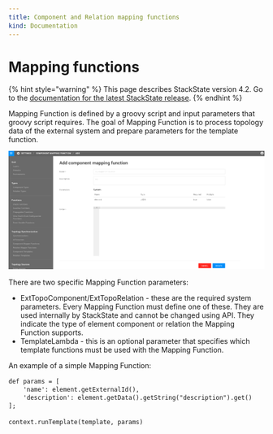 ```yaml
---
title: Component and Relation mapping functions
kind: Documentation
---
```


# Mapping functions

{% hint style="warning" %}
This page describes StackState version 4.2.
Go to the [documentation for the latest StackState release](https://docs.stackstate.com/).
{% endhint %}

Mapping Function is defined by a groovy script and input parameters that groovy script requires. The goal of Mapping Function is to process topology data of the external system and prepare parameters for the template function.

![Mapping function](../../.gitbook/assets/mapping_function.png)

There are two specific Mapping Function parameters:

* ExtTopoComponent/ExtTopoRelation - these are the required system parameters. Every Mapping Function must define one of these. They are used internally by StackState and cannot be changed using API. They indicate the type of element component or relation the Mapping Function supports.
* TemplateLambda - this is an optional parameter that specifies which template functions must be used with the Mapping Function.

An example of a simple Mapping Function:

```text
def params = [
    'name': element.getExternalId(),
    'description': element.getData().getString("description").get()
];

context.runTemplate(template, params)
```

